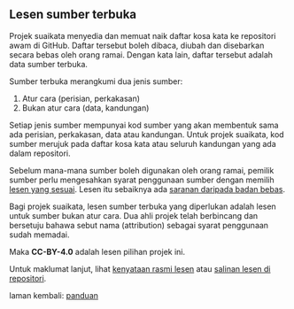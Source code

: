 ---
---

## Lesen sumber terbuka

Projek suaikata menyedia dan memuat naik daftar kosa kata
ke repositori awam di GitHub. Daftar tersebut boleh dibaca,
diubah dan disebarkan secara bebas oleh orang ramai. Dengan
kata lain, daftar tersebut adalah data sumber terbuka.

Sumber terbuka merangkumi dua jenis sumber:

1. Atur cara (perisian, perkakasan)
2. Bukan atur cara (data, kandungan)

Setiap jenis sumber mempunyai kod sumber yang akan membentuk
sama ada perisian, perkakasan, data atau kandungan. Untuk
projek suaikata, kod sumber merujuk pada daftar kosa kata
atau seluruh kandungan yang ada dalam repositori.

Sebelum mana-mana sumber boleh digunakan oleh orang ramai,
pemilik sumber perlu mengesahkan syarat penggunaan sumber
dengan memilih [lesen yang sesuai][a]. Lesen itu sebaiknya
ada [saranan daripada badan bebas][b].

Bagi projek suaikata, lesen sumber terbuka yang diperlukan
adalah lesen untuk sumber bukan atur cara. Dua ahli projek
telah berbincang dan bersetuju bahawa sebut nama
(attribution) sebagai syarat penggunaan sudah memadai.

Maka **CC-BY-4.0** adalah lesen pilihan projek ini.

Untuk maklumat lanjut, lihat [kenyataan rasmi lesen][c]
atau [salinan lesen di repositori][d].

laman kembali: [panduan][0]

  [0]: ../index.md
  [a]: https://choosealicense.com/
  [b]: https://opendefinition.org/licenses/
  [c]: https://creativecommons.org/licenses/by/4.0/
  [d]: https://github.com/kmubiin/suaikata/blob/master/LICENSE
